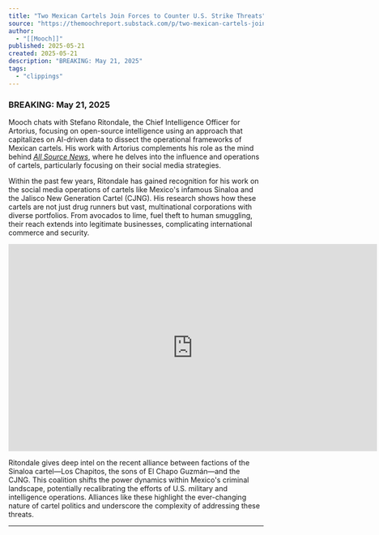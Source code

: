 ```yaml
---
title: "Two Mexican Cartels Join Forces to Counter U.S. Strike Threats"
source: "https://themoochreport.substack.com/p/two-mexican-cartels-join-forces-to?publication_id=1331716&post_id=164026892&isFreemail=true&r=7br8e&triedRedirect=true"
author:
  - "[[Mooch]]"
published: 2025-05-21
created: 2025-05-21
description: "BREAKING: May 21, 2025"
tags:
  - "clippings"
---
```

### BREAKING: May 21, 2025

Mooch chats with Stefano Ritondale, the Chief Intelligence Officer for Artorius, focusing on open-source intelligence using an approach that capitalizes on AI-driven data to dissect the operational frameworks of Mexican cartels. His work with Artorius complements his role as the mind behind *[All Source News](https://x.com/All_Source_News)*, where he delves into the influence and operations of cartels, particularly focusing on their social media strategies.

Within the past few years, Ritondale has gained recognition for his work on the social media operations of cartels like Mexico's infamous Sinaloa and the Jalisco New Generation Cartel (CJNG). His research shows how these cartels are not just drug runners but vast, multinational corporations with diverse portfolios. From avocados to lime, fuel theft to human smuggling, their reach extends into legitimate businesses, complicating international commerce and security.

<iframe src="https://www.youtube-nocookie.com/embed/osOYNWSZ7iM?rel=0&amp;autoplay=0&amp;showinfo=0&amp;enablejsapi=0" frameborder="0" allow="autoplay; fullscreen" allowfullscreen="true" width="728" height="409"></iframe>

Ritondale gives deep intel on the recent alliance between factions of the Sinaloa cartel—Los Chapitos, the sons of El Chapo Guzmán—and the CJNG. This coalition shifts the power dynamics within Mexico's criminal landscape, potentially recalibrating the efforts of U.S. military and intelligence operations. Alliances like these highlight the ever-changing nature of cartel politics and underscore the complexity of addressing these threats.

---
